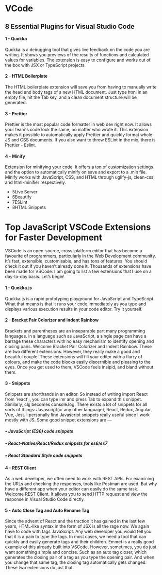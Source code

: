 # VCode

## 8 Essential Plugins for Visual Studio Code 

#### 1 - Quokka
Quokka is a debugging tool that gives live feedback on the code you are writing. It shows you previews of the results of functions and calculated values for variables. The extension is easy to configure and works out of the box with JSX or TypeScript projects.
#### 2 - HTML Boilerplate
The HTML boilerplate extension will save you from having to manually write the head and body tags of a new HTML document. Just type html in an empty file, hit the Tab key, and a clean document structure will be generated. 
#### 3 - Prettier
Prettier is the most popular code formatter in web dev right now. It allows your team's code look the same, no matter who wrote it. This extension makes it possible to automatically apply Prettier and quickly format whole JS and CSS documents. If you also want to throw ESLint in the mix, there is Prettier - Eslint.
#### 4 - Minify
Extension for minifying your code. It offers a ton of customization settings and the option to automatically minify on save and export to a .min file. Minify works with JavaScript, CSS, and HTML through uglify-js, clean-css, and html-minifier respectively.
 - 5Live Server
 - 6Beautify
 - 7ESLint
 - 8HTML Snippets



# Top JavaScript VSCode Extensions for Faster Development 

VSCode is an open-source, cross-platform editor that has become a favourite of programmers, particularly in the Web Development community. It’s fast, extensible, customisable, and has tons of features. You should check it out if you haven’t already done it.
Thousands of extensions have been made for VSCode. I am going to list a few extensions that I use on a day-to-day basis. Let’s begin!

 #### 1 - Quokka.js
Quokka.js is a rapid prototyping playground for JavaScript and TypeScript. What that means is that it runs your code immediately as you type and displays various execution results in your code editor. Try it yourself.

 #### 2 - Bracket Pair Colorizer and Indent Rainbow 
Brackets and parentheses are an inseparable part many programming languages. In a language such as JavaScript, a single page can have a barrage these characters with no easy mechanism to identify opening and closing pairs. Welcome Bracket Pair Colorizer and Indent Rainbow. These are two different extensions. However, they really make a good and beautiful couple. These extensions will fill your editor with a flurry of colours, and make the code blocks easily discernible and pleasing to the eyes. Once you get used to them, VSCode feels insipid, and bland without them.

 #### 3 - Snippets
Snippets are shorthands in an editor. So instead of writing import React from 'react';, you can type imr and press Tab to expand this snippet. Similarly, clg becomes console.log.
There exists a lot of snippets for all sorts of things: Javascript(or any other language), React, Redux, Angular, Vue, Jest. I personally find Javascript snippets really useful since I work mostly with JS.
Some good snippet extensions are —
##### •	JavaScript (ES6) code snippets
##### •	React-Native/React/Redux snippets for es6/es7
##### •	React Standard Style code snippets

 #### 4 - REST Client
As a web developer, we often need to work with REST APIs. For examining the URLs and checking the responses, tools like Postman are used. But why have a different app when your editor can easily do the same task. Welcome REST Client. It allows you to send HTTP request and view the response in Visual Studio Code directly.

 #### 5 - Auto Close Tag and Auto Rename Tag
Since the advent of React and the traction it has gained in the last few years, HTML-like syntax in the form of JSX is all the rage now. We again have to code with tags JavaScript. Any web developer you would tell you that it is a pain to type the tags. In most cases, we need a tool that can quickly and easily generate tags and their children. Emmet is a really good example of this already built into VSCode. However, sometimes, you do just want something simple and concise. Such as an auto tag closer, which generates the closing pair of a tag as you type the opening pair. And when you change that same tag, the closing tag automatically gets changed. These two extensions do just that.
